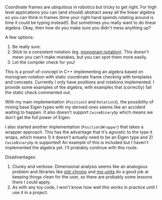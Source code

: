 Coordinate frames are ubiquitous in robotics but tricky to get right. For high level applications you can (and should) abstract away all the linear algebra so you can think in frames (time your right hand spends rotating around is time it could be typing instead!). But sometimes you really want to do linear algebra. Okay, then how do you make sure you didn't mess anything up?

A few options:
1. Be really sure.
2. Stick to a consistent notation (eg. [monogram notation](https://drake.mit.edu/doxygen_cxx/group__multibody__notation__basics.html)). This doesn't mean you can't make mistakes, but you can spot them more easily.
3. Let the compiler check for you!

This is a proof-of-concept in C++ implementing an algebra based on monogram notation with static coordinate frame checking with templates and concepts. Currently I only have positions and rotations implemented. I provide some examples of the algebra, with examples that (correctly) fail the static check commented out.

With my main implementation (`Position3` and `Rotation3`), the possibility of mixing base Eigen types with my derived ones seems like an accident waiting to happen. It also doesn't support `CwiseBinaryOp` which means we don't get the full power of Eigen.

I also started another implementation (`Position3Wrapper`) that takes a wrapper approach. This has the advantage that it's agnostic to the type it wraps, which means 1) it doesn't actually need to be an Eigen type and 2) `CwiseBinaryOp` is supported! An example of this is included but I haven't implemented the algebra yet. I'll probably continue with this route.

Disadvantages:
1. Clunky and verbose. Dimensional analysis seems like an analogous problem and libraries like [std::chrono](https://en.cppreference.com/w/cpp/chrono) and [mp-units](https://github.com/mpusz/units) do a good job at keeping things clean for the user, so there are probably some lessons there I could apply.
2. As with any toy code, I won't know how well this works in practice until I use it in a project.
